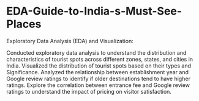 # EDA-Guide-to-India-s-Must-See-Places
Exploratory Data Analysis (EDA) and Visualization:

Conducted exploratory data analysis to understand the distribution and characteristics of tourist spots across different zones, states, and cities in India.
Visualized the distribution of tourist spots based on their types and Significance.
Analyzed the relationship between establishment year and Google review ratings to identify if older destinations tend to have higher ratings.
Explore the correlation between entrance fee and Google review ratings to understand the impact of pricing on visitor satisfaction.
